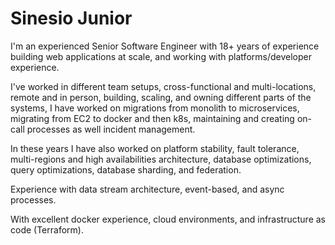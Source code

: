 # Sinesio Junior

I'm an experienced Senior Software Engineer with 18+ years of experience building web applications at scale, and working with platforms/developer experience.

I've worked in different team setups, cross-functional and multi-locations, remote and in person, building, scaling, and owning different parts of the systems, I have worked on migrations from monolith to microservices, migrating from EC2 to docker and then k8s, maintaining and creating on-call processes as well incident management.

In these years I have also worked on platform stability, fault tolerance, multi-regions and high availabilities architecture, database optimizations, query optimizations, database sharding, and federation.

Experience with data stream architecture, event-based, and async processes.

With excellent docker experience, cloud environments, and infrastructure as code (Terraform).


